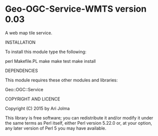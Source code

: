 Geo-OGC-Service-WMTS version 0.03
================================

A web map tile service.

INSTALLATION

To install this module type the following:

   perl Makefile.PL
   make
   make test
   make install

DEPENDENCIES

This module requires these other modules and libraries:

Geo::OGC::Service

COPYRIGHT AND LICENCE

Copyright (C) 2015 by Ari Jolma

This library is free software; you can redistribute it and/or modify
it under the same terms as Perl itself, either Perl version 5.22.0 or,
at your option, any later version of Perl 5 you may have available.

